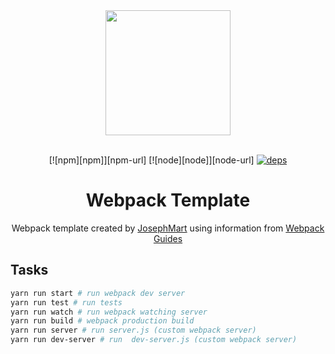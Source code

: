 <div align="center">
    <a href="https://github.com/webpack/webpack">
        <img width="200" height="200" src="https://webpack.js.org/assets/icon-square-big.svg">
    </a>
    <br>
    <br>

[![npm][npm]][npm-url]
[![node][node]][node-url]
[![deps][deps]][deps-url]

  <h1>Webpack Template</h1>
  <p>
    Webpack template created by
    <a href="github.com/JosephMart">JosephMart</a>
     using information from <a href="https://webpack.js.org/guides/">Webpack Guides</a>
  </p>
</div>

## Tasks

```bash
yarn run start # run webpack dev server
yarn run test # run tests
yarn run watch # run webpack watching server
yarn run build # webpack production build
yarn run server # run server.js (custom webpack server)
yarn run dev-server # run  dev-server.js (custom webpack server)
```


[deps]: https://img.shields.io/david/JosephMart/Webpack-Template-JMM.svg
[deps-url]: https://david-dm.org/JosephMart/Webpack-Template-JMM